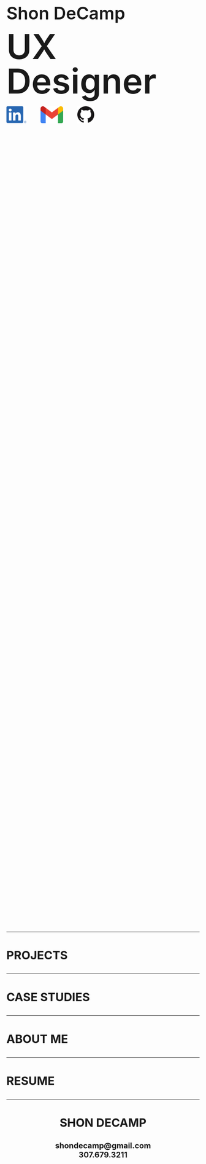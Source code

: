 <!DOCTYPE html>
<html>
    <head>
        <meta name="viewport" content="width=device-width, initial-scale=1.0">   
<style>
    @import url('https://fonts.googleapis.com/css2?family=Open+Sans:wght@600&display=swap');
   
    @media only screen and (min-width: 1801px) {
        body{
            width:70vw;
            margin:auto;
            font-weight:600 !important;
            margin-bottom: 100px;
        }
        .title{
            height:65vh;
            width:100%;
            margin-top: 25vh;
        }
        .title img{
            height:60px;
            margin-right: 34px;
        }
        h1{
            font-size:95px;
            margin:0 0 60px 0;
            padding:0;
            font-weight:600 !important;
            line-height: 55px;
        }
        h2{
            font-size:184px;
            margin:0 0 50px 0;
            padding:0px;
            font-weight:600 !important;
            line-height:164px;
        }
        h3{
            font-size: 30px;
            text-transform: uppercase;
            margin:20;
            padding:0;
        }
        h4{
            font-size: 20px;
            margin:0px;
            padding:0px;
        }
        .footer{
            text-align:center;
            margin:auto;
            width:100%;
        }
    }
    @media only screen and (max-width: 1800px) {
        body{
            width:70vw;
            margin:auto;
            font-weight:600 !important;
            margin-bottom: 100px;
        }
        .title{
            height:59vh;
            width:100%;
            margin-top: 25vh;
        }
        .title img{
            height:44px;
            margin-right: 34px;
        }
        h1{
            font-size:55px;
            margin:0;
            padding:0;
            font-weight:600 !important;
            line-height: 55px;
        }
        h2{
            font-size:124px;
            margin:0 0 20px 0;
            padding:0px;
            font-weight:600 !important;
            line-height:164px;
        }
        h3{
            font-size: 30px;
            text-transform: uppercase;
            margin:20;
            padding:0;
        }
        h4{
            font-size: 20px;
            margin:0px;
            padding:0px;
        }
        .footer{
            text-align:center;
            margin:auto;
            width:100%;
        }
    }
    @media only screen and (max-width: 1044px) {
        body{
            width:80vw !important;;
            margin:auto !important;
            font-weight:600 !important;
            margin-bottom: 100px !important;; 
        }
        .title{
            height:60vh !important;;
            width:100% !important;;
            margin-top: 20vh !important;;
        }
        .title img{
            height:44px !important;;
            margin-right: 34px !important;;
        }
        h1{
            font-size:45px !important;;
            margin:0 !important;;
            padding:0 !important;;
            font-weight:600 !important;
            line-height: 45px !important;;
        }
        h2{
            font-size:90px !important;;
            margin:20px 0 20px 0 !important;;
            padding:0px !important;;
            font-weight:600 !important;
            line-height:90px !important;; 
        }
        h3{
            font-size: 30px !important;;
            text-transform: uppercase !important;;
            margin:20 !important;;
            padding:0 !important;;
        }
        h4{
            font-size: 20px !important;;
            margin:0px !important;;
            padding:0px !important;;
        }
        .footer{
            text-align:center !important;;
            margin:auto !important;;
            width:100% !important;;
        }
    }
    @media only screen and (max-width: 415px) {
        body{
            width:70vw;
            margin:auto;
            font-weight:600 !important;
            margin-bottom: 100px;
        }
        .title{
            height:65vh;
            width:100%;
            margin-top: 25vh;
        }
        .title img{
            height:44px;
            margin-right: 34px;
        }
        h1{
            font-size:55px;
            margin:0;
            padding:0;
            font-weight:600 !important;
            line-height: 55px;
        }
        h2{
            font-size:124px;
            margin:0 0 20px 0;
            padding:0px;
            font-weight:600 !important;
            line-height:164px;
        }
        h3{
            font-size: 30px;
            text-transform: uppercase;
            margin:20;
            padding:0;
        }
        h4{
            font-size: 20px;
            margin:0px;
            padding:0px;
        }
        .footer{
            text-align:center;
            margin:auto;
            width:100%;
        }
    }
</style>
</head>
<body>
    <div class="title">
        <h1>Shon DeCamp</h1>
        <h2>UX Designer</h2>
        <a href="https://www.linkedin.com/in/shondecamp/" target="_blank"><img src="LI-In-Bug.png"></a>
        <a href="mailto:shondecamp@gmail.com" target="_blank"><img src="Gmail_icon.png"></a>
        <a href="https://github.com/shondecamp/shondecamp-github.io" target="_blank"><img src="GitHub-Mark-64px.png"></a>
    </div>
    <div class="container">
        <hr>
        <h3>Projects</h3>
    </div>
    <div class="container">
        <hr>
        <h3>Case Studies</h3>
    </div>
    <div class="container">
        <hr>
        <h3>About Me</h3>
    </div>
    <div class="container">
        <hr>
        <h3>Resume</h3>
    </div>
    <div class="footer">
        <hr>
        <h3>SHON DeCAMP</h3>
        <h4>shondecamp@gmail.com</h4>
        <h4>307.679.3211</h4>
    </div>
    
    
</body>
</html>
